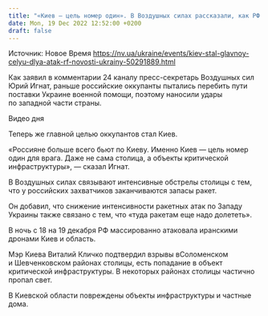 ```yaml
---
title: "«Киев — цель номер один». В Воздушных силах рассказали, как РФ изменила тактику своих атак"
date: Mon, 19 Dec 2022 12:52:00 +0200
draft: false
---
```

Источник: Новое Время https://nv.ua/ukraine/events/kiev-stal-glavnoy-celyu-dlya-atak-rf-novosti-ukrainy-50291889.html


Как заявил в комментарии 24 каналу пресс-секретарь Воздушных сил Юрий Игнат, раньше российские оккупанты пытались перебить пути поставки Украине военной помощи, поэтому наносили удары по западной части страны.

 Видео дня   

Теперь же главной целью оккупантов стал Киев.

«Россияне больше всего бьют по Киеву. Именно Киев — цель номер один для врага. Даже не сама столица, а объекты критической инфраструктуры», — сказал Игнат.

В Воздушных силах связывают интенсивные обстрелы столицы с тем, что у российских захватчиков заканчиваются запасы ракет.

Он добавил, что снижение интенсивности ракетных атак по Западу Украины также связано с тем, что «туда ракетам еще надо долететь».

В ночь с 18 на 19 декабря РФ массированно атаковала иранскими дронами Киев и область.

Мэр Киева Виталий Кличко подтвердил взрывы вСоломенском и Шевченковском районах столицы, есть попадание в объект критической инфраструктуры. В некоторых районах столицы частично пропал свет.

В Киевской области повреждены объекты инфраструктуры и частные дома. 
